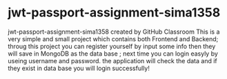 # jwt-passport-assignment-sima1358
jwt-passport-assignment-sima1358 created by GitHub Classroom
This is a very simple and small project which contains both Frontend and Backend;
throug this project you can register yourself by input some info then
they will save in MongoDB as the data base ;
next time you can login easyly by useing username and password.
the application will check the data and if they exist in data base you will 
login successfully!

